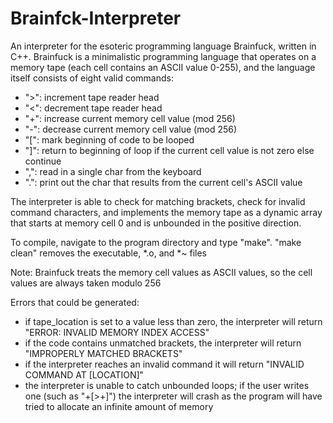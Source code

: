 Brainfck-Interpreter
====================

An interpreter for the esoteric programming language Brainfuck, written in C++.  Brainfuck is a minimalistic programming language that operates on a memory tape (each cell contains an ASCII value 0-255), and the language itself consists of eight valid commands:
* ">": increment tape reader head
* "<": decrement tape reader head
* "+": increase current memory cell value (mod 256)
* "-": decrease current memory cell value (mod 256)
* "[": mark beginning of code to be looped
* "]": return to beginning of loop if the current cell value is not zero else continue
* ",": read in a single char from the keyboard 
* ".": print out the char that results from the current cell's ASCII value


The interpreter is able to check for matching brackets, check for invalid command characters, and implements the memory tape as a dynamic array that starts at memory cell 0 and is unbounded in the positive direction.

To compile, navigate to the program directory and type "make".  "make clean" removes the executable, *.o, and *~ files

Note: Brainfuck treats the memory cell values as ASCII values, so the cell values are always taken modulo 256

Errors that could be generated:
  * if tape_location is set to a value less than zero, the interpreter will return "ERROR: INVALID MEMORY INDEX ACCESS"
  * if the code contains unmatched brackets, the interpreter will return "IMPROPERLY MATCHED BRACKETS"
  * if the interpreter reaches an invalid command it will return "INVALID COMMAND AT [LOCATION]"
  * the interpreter is unable to catch unbounded loops; if the user writes one (such as "+[>+]") the interpreter will crash
    as the program will have tried to allocate an infinite amount of memory
